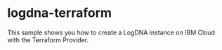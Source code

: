 # logdna-terraform
This sample shows you how to create a LogDNA instance on IBM Cloud with the Terraform Provider.